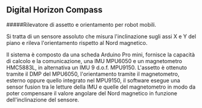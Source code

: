 ## Digital Horizon Compass
#####Rilevatore di assetto e orientamento per robot mobili.

Si tratta di un sensore assoluto che misura l'inclinazione sugli assi X e Y del piano e rileva l'orientamento rispetto al Nord magnetico. 

Il sistema è composto da una scheda Arduino Pro mini, fornisce la capacità di calcolo e la comunicazione, una IMU MPU6050 e un magnetometro HMC5883L, in alternativa un IMU 9 d.o.f. MPU9150.
L'assetto è ottenuto tramite il DMP del MPU6050, l'orientamento tramite il magnetometro, esterno oppure quello integrato nel MPU9150, il software esegue una sensor fusion tra le letture della IMU e quelle del magnetometro in modo da poter compensare il valore angolare del Nord magnetico in funzione dell'inclinazione del sensore.
